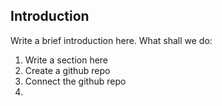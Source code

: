 ## Introduction

Write a  brief introduction here. What shall we do:

1. Write a section here
2. Create a github repo
3. Connect the github repo
4. 
